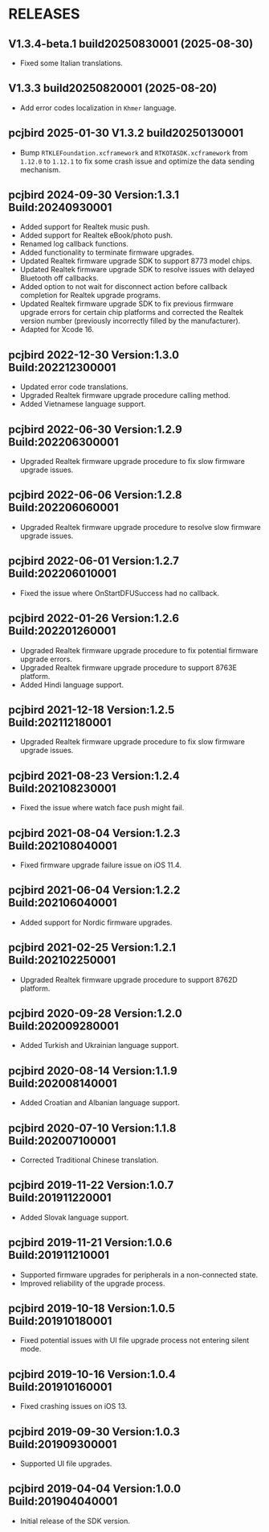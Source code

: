 # RELEASES

## V1.3.4-beta.1 build20250830001 (2025-08-30)

- Fixed some Italian translations.

## V1.3.3 build20250820001 (2025-08-20)

- Add error codes localization in `Khmer` language.

## pcjbird 2025-01-30 V1.3.2 build20250130001

- Bump `RTKLEFoundation.xcframework` and `RTKOTASDK.xcframework` from `1.12.0` to `1.12.1` to fix some crash issue and optimize the data sending mechanism.

## pcjbird 2024-09-30 Version:1.3.1 Build:20240930001

- Added support for Realtek music push.
- Added support for Realtek eBook/photo push.
- Renamed log callback functions.
- Added functionality to terminate firmware upgrades.
- Updated Realtek firmware upgrade SDK to support 8773 model chips.
- Updated Realtek firmware upgrade SDK to resolve issues with delayed Bluetooth off callbacks.
- Added option to not wait for disconnect action before callback completion for Realtek upgrade programs.
- Updated Realtek firmware upgrade SDK to fix previous firmware upgrade errors for certain chip platforms and corrected the Realtek version number (previously incorrectly filled by the manufacturer).
- Adapted for Xcode 16.

## pcjbird 2022-12-30 Version:1.3.0 Build:202212300001

- Updated error code translations.
- Upgraded Realtek firmware upgrade procedure calling method.
- Added Vietnamese language support.

## pcjbird 2022-06-30 Version:1.2.9 Build:202206300001

- Upgraded Realtek firmware upgrade procedure to fix slow firmware upgrade issues.

## pcjbird 2022-06-06 Version:1.2.8 Build:202206060001

- Upgraded Realtek firmware upgrade procedure to resolve slow firmware upgrade issues.

## pcjbird 2022-06-01 Version:1.2.7 Build:202206010001

- Fixed the issue where OnStartDFUSuccess had no callback.

## pcjbird 2022-01-26 Version:1.2.6 Build:202201260001

- Upgraded Realtek firmware upgrade procedure to fix potential firmware upgrade errors.
- Upgraded Realtek firmware upgrade procedure to support 8763E platform.
- Added Hindi language support.

## pcjbird 2021-12-18 Version:1.2.5 Build:202112180001

- Upgraded Realtek firmware upgrade procedure to fix slow firmware upgrade issues.

## pcjbird 2021-08-23 Version:1.2.4 Build:202108230001

- Fixed the issue where watch face push might fail.

## pcjbird 2021-08-04 Version:1.2.3 Build:202108040001

- Fixed firmware upgrade failure issue on iOS 11.4.

## pcjbird 2021-06-04 Version:1.2.2 Build:202106040001

- Added support for Nordic firmware upgrades.

## pcjbird 2021-02-25 Version:1.2.1 Build:202102250001

- Upgraded Realtek firmware upgrade procedure to support 8762D platform.

## pcjbird 2020-09-28 Version:1.2.0 Build:202009280001

- Added Turkish and Ukrainian language support.

## pcjbird 2020-08-14 Version:1.1.9 Build:202008140001

- Added Croatian and Albanian language support.

## pcjbird 2020-07-10 Version:1.1.8 Build:202007100001

- Corrected Traditional Chinese translation.

## pcjbird 2019-11-22 Version:1.0.7 Build:201911220001

- Added Slovak language support.

## pcjbird 2019-11-21 Version:1.0.6 Build:201911210001

- Supported firmware upgrades for peripherals in a non-connected state.
- Improved reliability of the upgrade process.

## pcjbird 2019-10-18 Version:1.0.5 Build:201910180001

- Fixed potential issues with UI file upgrade process not entering silent mode.

## pcjbird 2019-10-16 Version:1.0.4 Build:201910160001

- Fixed crashing issues on iOS 13.

## pcjbird 2019-09-30 Version:1.0.3 Build:201909300001

- Supported UI file upgrades.

## pcjbird 2019-04-04 Version:1.0.0 Build:201904040001

- Initial release of the SDK version.
